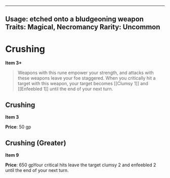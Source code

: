
---
Usage: etched onto a bludgeoning weapon
Traits: Magical, Necromancy
Rarity: Uncommon
---

# Crushing

**Item 3+**

> Weapons with this rune empower your strength, and attacks with these weapons leave your foe staggered. When you critically hit a target with this weapon, your target becomes [[Clumsy 1]] and [[Enfeebled 1]] until the end of your next turn.

## Crushing

**Item 3**

**Price**: 50 gp

## Crushing (Greater)

**Item 9**

**Price**: 650 gpYour critical hits leave the target clumsy 2 and enfeebled 2 until the end of your next turn.
